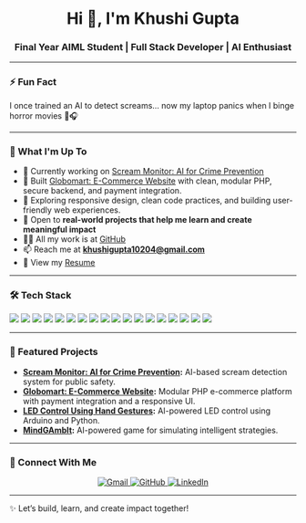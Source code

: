 <h1 align="center">Hi 👋, I'm Khushi Gupta</h1>

<h3 align="center">Final Year AIML Student | Full Stack Developer | AI Enthusiast</h3>

---

### ⚡ Fun Fact

I once trained an AI to detect screams… now my laptop panics when I binge horror movies 👻🎧

---

### 🚀 What I'm Up To

- 🔭 Currently working on [Scream Monitor: AI for Crime Prevention](https://github.com/khushigupta124/Scream-Monitor-AI-for-Crime-Prevention)
- 🛒 Built [Globomart: E-Commerce Website](https://github.com/khushigupta124/Globomart) with clean, modular PHP, secure backend, and payment integration.
- 🌱 Exploring responsive design, clean code practices, and building user-friendly web experiences.
- 👯 Open to **real-world projects that help me learn and create meaningful impact**
- 👩‍💻 All my work is at [GitHub](https://github.com/khushigupta124)
- 📫 Reach me at **khushigupta10204@gmail.com**
- 📄 View my [Resume](https://drive.google.com/file/d/175IPPxC09BX3g4Qvq0VLs_BdlQeXmWis/view?usp=sharing)

---

### 🛠️ Tech Stack

<p>
  <img src="https://img.shields.io/badge/HTML5-E34F26?style=flat-square&logo=html5&logoColor=white"/>
  <img src="https://img.shields.io/badge/CSS3-1572B6?style=flat-square&logo=css3&logoColor=white"/>
  <img src="https://img.shields.io/badge/JavaScript-F7DF1E?style=flat-square&logo=javascript&logoColor=black"/>
  <img src="https://img.shields.io/badge/PHP-777BB4?style=flat-square&logo=php&logoColor=white"/>
  <img src="https://img.shields.io/badge/Python-3776AB?style=flat-square&logo=python&logoColor=white"/>
  <img src="https://img.shields.io/badge/C++-00599C?style=flat-square&logo=c%2B%2B&logoColor=white"/>
  <img src="https://img.shields.io/badge/React-20232A?style=flat-square&logo=react&logoColor=61DAFB"/>
  <img src="https://img.shields.io/badge/MySQL-4479A1?style=flat-square&logo=mysql&logoColor=white"/>
  <img src="https://img.shields.io/badge/Node.js-339933?style=flat-square&logo=node.js&logoColor=white"/>
  <img src="https://img.shields.io/badge/Express.js-000000?style=flat-square&logo=express&logoColor=white"/>
  <img src="https://img.shields.io/badge/TensorFlow-FF6F00?style=flat-square&logo=tensorflow&logoColor=white"/>
  <img src="https://img.shields.io/badge/Pandas-150458?style=flat-square&logo=pandas&logoColor=white"/>
  <img src="https://img.shields.io/badge/NumPy-013243?style=flat-square&logo=numpy&logoColor=white"/>
  <img src="https://img.shields.io/badge/JSON-000000?style=flat-square&logo=json&logoColor=white"/>
  <img src="https://img.shields.io/badge/OpenCV-5C3EE8?style=flat-square&logo=opencv&logoColor=white"/>
  <img src="https://img.shields.io/badge/Git-F05032?style=flat-square&logo=git&logoColor=white"/>
  <img src="https://img.shields.io/badge/GitHub-181717?style=flat-square&logo=github&logoColor=white"/>
  <img src="https://img.shields.io/badge/Arduino-00979D?style=flat-square&logo=arduino&logoColor=white"/>
</p>


---

### 🌟 Featured Projects

- **[Scream Monitor: AI for Crime Prevention](https://github.com/khushigupta124/Scream-Monitor-AI-for-Crime-Prevention):** AI-based scream detection system for public safety.
- **[Globomart: E-Commerce Website](https://github.com/khushigupta124/Globomart):** Modular PHP e-commerce platform with payment integration and a responsive UI.
- **[LED Control Using Hand Gestures](https://github.com/khushigupta124/LED_control_using_Hand_Gestures):** AI-powered LED control using Arduino and Python.
- **[MindGAmbIt](https://github.com/khushigupta124/MindGAmbIt):** AI-powered game for simulating intelligent strategies.

---

### 🔗 Connect With Me

<p align="center">
  <a href="mailto:khushigupta10204@gmail.com">
    <img src="https://img.shields.io/badge/Gmail-D14836?style=for-the-badge&logo=gmail&logoColor=white" alt="Gmail" />
  </a>
  <a href="https://github.com/khushigupta124">
    <img src="https://img.shields.io/badge/GitHub-000?style=for-the-badge&logo=github&logoColor=white" alt="GitHub" />
  </a>
  <a href="https://www.linkedin.com/in/khushi-gupta1002/">
    <img src="https://img.shields.io/badge/LinkedIn-0077B5?style=for-the-badge&logo=linkedin&logoColor=white" alt="LinkedIn" />
  </a>
</p>

---

✨ Let’s build, learn, and create impact together!
